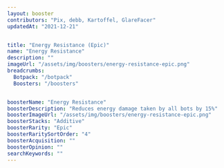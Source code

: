 ```yaml
---
layout: booster
contributors: "Pix, debb, Kartoffel, GlareFacer"
updatedAt: "2021-12-21"


title: "Energy Resistance (Epic)"
name: "Energy Resistance"
description: ""
imageUrl: "/assets/img/boosters/energy-resistance-epic.png"
breadcrumbs:
  Botpack: "/botpack"
  Boosters: "/boosters"


boosterName: "Energy Resistance"
boosterDescription: "Reduces energy damage taken by all bots by 15%"
boosterImageUrl: "/assets/img/boosters/energy-resistance-epic.png"
boosterStacks: "Additive"
boosterRarity: "Epic"
boosterRaritySortOrder: "4"
boosterAcquisition: ""
boosterOpinion: ""
searchKeywords: ""
---
```



